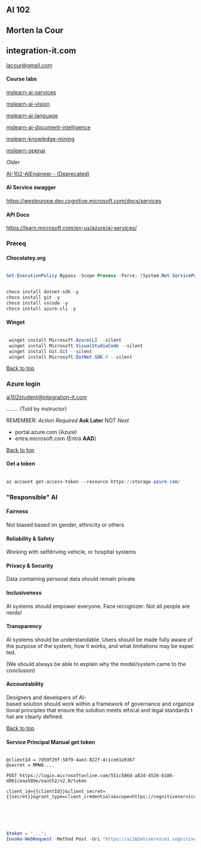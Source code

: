 ## AI 102

## Morten la Cour

## integration-it.com

lacour@gmail.com

#### Course labs

[mslearn-ai-services](https://github.com/MicrosoftLearning/mslearn-ai-services)

[mslearn-ai-vision](https://github.com/MicrosoftLearning/mslearn-ai-vision)

[mslearn-ai-language](https://github.com/MicrosoftLearning/mslearn-ai-language)

[mslearn-ai-document-intelligence](https://github.com/MicrosoftLearning/mslearn-ai-document-intelligence)

[mslearn-knowledge-mining](https://github.com/MicrosoftLearning/mslearn-knowledge-mining)

[mslearn-openai](https://github.com/MicrosoftLearning/mslearn-openai)

_Older_

[AI-102-AIEngineer - (Deprecated)](https://microsoftlearning.github.io/AI-102-AIEngineer/)

#### AI Service swagger

https://westeurope.dev.cognitive.microsoft.com/docs/services

#### API Docs

https://learn.microsoft.com/en-us/azure/ai-services/

### Prereq

#### Chocolatey.org

```powershell

Set-ExecutionPolicy Bypass -Scope Process -Force; [System.Net.ServicePointManager]::SecurityProtocol = [System.Net.ServicePointManager]::SecurityProtocol -bor 3072; iex ((New-Object System.Net.WebClient).DownloadString('https://community.chocolatey.org/install.ps1'))

```

```powershell

choco install dotnet-sdk -y
choco install git -y
choco install vscode -y
choco install azure-cli -y


```

#### Winget

```powershell

 winget install Microsoft.AzureCLI --silent
 winget install Microsoft.VisualStudioCode --silent
 winget install Git.Git --silent
 winget install Microsoft.DotNet.SDK.8 --silent


```

[Back to top](#ai-102)

### Azure login

ai102student@integration-it.com

........ (Told by instructor)

REMEMBER: _Action Required_ **Ask Later** NOT _Next_

- portal.azure.com (Azure)
- entra.microsoft.com (Entra **AAD**)

[Back to top](#ai-102)

#### Get a token

```powershell

az account get-access-token --resource https://storage.azure.com/

```

### "Responsible" AI

#### Fairness

Not biased based on gender, ethnicity or others

#### Reliability & Safety

Working with selfdriving vehicle, or hospital systems

#### Privacy & Security

Data containing personal data should remain private

#### Inclusiveness

AI systems should empower everyone. Face recognizer: Not all people are nerds!

#### Transparency

AI systems should be understandable. Users should be made fully aware of the purpose of the system, how it works, and what limitations may be expected.

(We should always be able to explain why the model/system came to the conclusion)

#### Accountability

Designers and developers of AI-based solution should work within a framework of governance and organizational principles that ensure the solution meets ethical and legal standards that are clearly defined.

[Back to top](#ai-102)




#### Service Principal Manual get token

```

@clientId = 7d59f29f-58f9-4ae3-822f-4c1ce61a9367
@secret = MMW8....

POST https://login.microsoftonline.com/551c586d-a82d-4526-b186-d061ceaa589e/oauth2/v2.0/token

client_id={{clientId}}&client_secret={{secret}}&grant_type=client_credentials&scope=https://cognitiveservices.azure.com/.default





```

```powershell

$token = "...";
Invoke-WebRequest -Method Post -Uri "https://ai102mlcservice1.cognitiveservices.azure.com/contentmoderator/moderate/v1.0/ProcessText/Screen?autocorrect=true" -Headers @{"Authorization" = "Bearer $token";"Content-Type" = "text/plain";} -Body "Fuck you" | Select-Object COntent

```